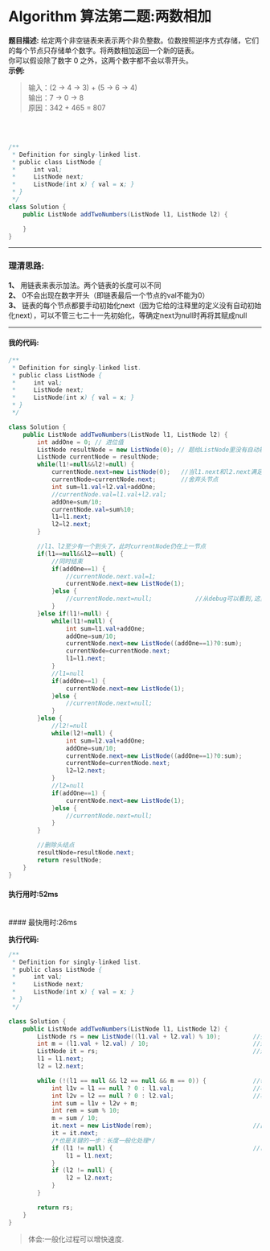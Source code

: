 # Algorithm 算法第二题:两数相加
**题目描述:**
给定两个非空链表来表示两个非负整数。位数按照逆序方式存储，它们的每个节点只存储单个数字。将两数相加返回一个新的链表。<br>
你可以假设除了数字 0 之外，这两个数字都不会以零开头。<br>
**示例:**
> 输入：(2 -> 4 -> 3) + (5 -> 6 -> 4) <br>
> 输出：7 -> 0 -> 8 <br>
> 原因：342 + 465 = 807
<br>
<br>

````java
/**
 * Definition for singly-linked list.
 * public class ListNode {
 *     int val;
 *     ListNode next;
 *     ListNode(int x) { val = x; }
 * }
 */
class Solution {
    public ListNode addTwoNumbers(ListNode l1, ListNode l2) {

    }
}
````

__________

### 理清思路:
**1、**
用链表来表示加法。两个链表的长度可以不同<br>
**2、**
0不会出现在数字开头（即链表最后一个节点的val不能为0）<br>
**3、**
链表的每个节点都要手动初始化next（因为它给的注释里的定义没有自动初始化next），可以不管三七二十一先初始化，等确定next为null时再将其赋成null<br>
__________
#### 我的代码: <br>

````java
/**
 * Definition for singly-linked list.
 * public class ListNode {
 *     int val;
 *     ListNode next;
 *     ListNode(int x) { val = x; }
 * }
 */

class Solution {
    public ListNode addTwoNumbers(ListNode l1, ListNode l2) {
        int addOne = 0; // 进位值
		ListNode resultNode = new ListNode(0); // 题给ListNode里没有自动初始化next的构造方法，因此只能手动初始化
		ListNode currentNode = resultNode;
		while(l1!=null&&l2!=null) {
			currentNode.next=new ListNode(0);	//当l1.next和l2.next满足条件时currentNode才会后移一节点
			currentNode=currentNode.next;		//舍弃头节点
			int sum=l1.val+l2.val+addOne;
			//currentNode.val=l1.val+l2.val;
			addOne=sum/10;
			currentNode.val=sum%10;
			l1=l1.next;
			l2=l2.next;
		}

		//l1、l2至少有一个到头了，此时currentNode仍在上一节点
		if(l1==null&&l2==null) {
			//同时结束
			if(addOne==1) {
				//currentNode.next.val=1;
				currentNode.next=new ListNode(1);
			}else {
				//currentNode.next=null;			//从debug可以看到,这里若是先执行currentNode.next再将currentNode=null，是并不能清理最后一个节点的
			}
		}else if(l1!=null) {
			while(l1!=null) {
				int sum=l1.val+addOne;
				addOne=sum/10;
				currentNode.next=new ListNode((addOne==1)?0:sum);
				currentNode=currentNode.next;
				l1=l1.next;
			}
			//l1=null
			if(addOne==1) {
				currentNode.next=new ListNode(1);
			}else {
				//currentNode.next=null;
			}
		}else {
			//l2!=null
			while(l2!=null) {
				int sum=l2.val+addOne;
				addOne=sum/10;
				currentNode.next=new ListNode((addOne==1)?0:sum);
				currentNode=currentNode.next;
				l2=l2.next;
			}
			//l2=null
			if(addOne==1) {
				currentNode.next=new ListNode(1);
			}else {
				//currentNode.next=null;
			}
		}

		//删除头结点
		resultNode=resultNode.next;
		return resultNode;
    }
}
````
#### 执行用时:52ms <br>
<br>
#### 最快用时:26ms <br>

**执行代码:**
````java
/**
 * Definition for singly-linked list.
 * public class ListNode {
 *     int val;
 *     ListNode next;
 *     ListNode(int x) { val = x; }
 * }
 */

class Solution {
    public ListNode addTwoNumbers(ListNode l1, ListNode l2) {
        ListNode rs = new ListNode((l1.val + l2.val) % 10);			//头结点，直接得到一个数
        int m = (l1.val + l2.val) / 10;								//进位值
        ListNode it = rs;											//走节点用的节点，始于头结点
        l1 = l1.next;
        l2 = l2.next;

        while (!(l1 == null && l2 == null && m == 0)) {				//每一位的数字值都是由l1、l2和m三者的值决定，因此除非三者全无效，否则一直循环。
            int l1v = l1 == null ? 0 : l1.val;						//将null用具体的数字0来代替，一般化处理过程
            int l2v = l2 == null ? 0 : l2.val;						//将null用具体的数字0来代替，一般化处理过程
            int sum = l1v + l2v + m;
            int rem = sum % 10;
            m = sum / 10;
            it.next = new ListNode(rem);							//直接用余数作为构造函数参数，省略了初始化后再次赋值
            it = it.next;
            /*也是关键的一步：长度一般化处理*/
            if (l1 != null) {										//已经到头的不继续前进，中间的继续前移，虽然每次都要处理两个数值，但是一般化了过程
                l1 = l1.next;
            }
            if (l2 != null) {
                l2 = l2.next;
            }
        }

        return rs;
    }
}
````

> 体会:一般化过程可以增快速度.



